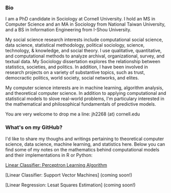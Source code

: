 ### Bio

I am a PhD candidate in Sociology at Cornell University. I hold an MS in Computer Science and an MA in Sociology from National Taiwan University, and a BS in Information Engineering from I-Shou University.

My social science research interests include computational social science, data science, statistical methodology, political sociology, science, technology, & knowledge, and social theory. I use qualitative, quantitative, and computational methods to analyze archival, organizational, survey, and textual data. My Sociology dissertation explores the relationship between statistics, societies, and politics. In addition, I have been involved in research projects on a variety of substantive topics, such as trust, democractic politics, world society, social networks, and elites.

My computer science interests are in machine learning, algorithm analysis, and theoretical computer science. In addition to applying computational and statistical models to slove real-world problems, I'm particulary interested in the mathematical and philosophical fundamentals of predictive models. 

You are very welcome to drop me a line: jh2268 (at) cornell.edu

### What's on my GitHub?

I'd like to share my thoughs and writings pertaining to theoretical computer science, data science, machine learning, and statistics here. Below you can find some of my notes on the mathematics behind computational models and their implementations in R or Python:

[Linear Classifier: Perceptron Learning Algorithm](https://jingmaoho.github.io/research)

[Linear Classifier: Support Vector Machines] (coming soon!)

[Linear Regression: Lesat Squares Estimation] (coming soon!)



